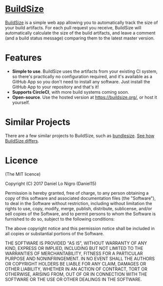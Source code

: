 [BuildSize](https://buildsize.org/)
=========

[BuildSize](https://buildsize.org/) is a simple web app allowing you to automatically track the size of your build artifacts. For each pull request you receive, BuildSize will automatically calculate the size of the build artifacts, and leave a comment (and a build status message) comparing them to the latest master version.

Features
========
* **Simple to use**. BuildSize uses the artifacts from your existing CI system, so there's practically no configuration required, and it's available as a GitHub App so you don't need to install any software. Just install the GitHub App to your repository and that's it!
* **Supports CircleCI**, with more build systems coming soon. 
* **Open-source**. Use the hosted version at https://buildsize.org/, or host it yourself.

Similar Projects
================
There are a few similar projects to BuildSize, such as [bundlesize](https://github.com/siddharthkp/bundlesize). [See how BuildSize differs](docs/comparison.md).

Licence
=======
(The MIT licence)

Copyright (C) 2017 Daniel Lo Nigro (Daniel15)

Permission is hereby granted, free of charge, to any person obtaining a copy of
this software and associated documentation files (the "Software"), to deal in
the Software without restriction, including without limitation the rights to
use, copy, modify, merge, publish, distribute, sublicense, and/or sell copies
of the Software, and to permit persons to whom the Software is furnished to do
so, subject to the following conditions:

The above copyright notice and this permission notice shall be included in all
copies or substantial portions of the Software.

THE SOFTWARE IS PROVIDED "AS IS", WITHOUT WARRANTY OF ANY KIND, EXPRESS OR
IMPLIED, INCLUDING BUT NOT LIMITED TO THE WARRANTIES OF MERCHANTABILITY,
FITNESS FOR A PARTICULAR PURPOSE AND NONINFRINGEMENT. IN NO EVENT SHALL THE
AUTHORS OR COPYRIGHT HOLDERS BE LIABLE FOR ANY CLAIM, DAMAGES OR OTHER
LIABILITY, WHETHER IN AN ACTION OF CONTRACT, TORT OR OTHERWISE, ARISING FROM,
OUT OF OR IN CONNECTION WITH THE SOFTWARE OR THE USE OR OTHER DEALINGS IN THE
SOFTWARE.

